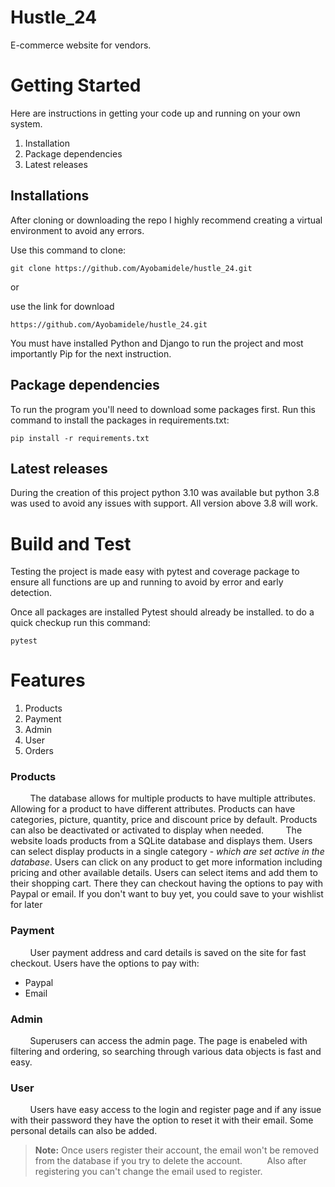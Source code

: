 # Hustle_24

E-commerce website for vendors.



# Getting Started
Here are instructions in getting your code up and running on your own system. 
1. Installation
2. Package dependencies
3. Latest releases

## Installations
After cloning or downloading the repo I highly recommend creating a virtual environment to avoid any errors.

Use this command to clone:
```console
git clone https://github.com/Ayobamidele/hustle_24.git
```
or

use the link for download
``` console
https://github.com/Ayobamidele/hustle_24.git
```

You must have installed Python and Django to run the project and most importantly Pip for the next instruction.

## Package dependencies
To run the program you'll need to download some packages first. Run this command to install the packages in requirements.txt:
```shell
pip install -r requirements.txt
```
## Latest releases
During the creation of this project python 3.10 was available but python 3.8 was used to avoid any issues with support. All version above 3.8 will work.

# Build and Test
Testing the project is made easy with pytest and coverage package to ensure all functions are up and running to avoid by error and early detection.

Once all packages are installed Pytest should already be installed. to do a quick checkup run this command:

```shell
pytest
```


# Features
1. Products
2. Payment
3. Admin
4. User
5. Orders

### Products

&nbsp;&nbsp;&nbsp;&nbsp;&nbsp;&nbsp;&nbsp;&nbsp;The database allows for multiple products to have multiple attributes. Allowing for a product to have different attributes. Products can have categories, picture, quantity, price and discount price by default. Products can also be deactivated or activated to display when needed.
&nbsp;&nbsp;&nbsp;&nbsp;&nbsp;&nbsp;&nbsp;&nbsp;The website loads products from a SQLite database and displays them. Users can select display products in a single category - *which are set active in the database*. Users can click on any product to get more information including pricing and other available details. Users can select items and add them to their shopping cart. There they can checkout having the options to pay with Paypal or email. If you don't want to buy yet, you could save to your wishlist for later

### Payment

&nbsp;&nbsp;&nbsp;&nbsp;&nbsp;&nbsp;&nbsp;&nbsp;User payment address and card details is saved on the site for fast checkout. Users have the options to pay with:

- Paypal
- Email

### Admin


&nbsp;&nbsp;&nbsp;&nbsp;&nbsp;&nbsp;&nbsp;&nbsp;Superusers can access the admin page. The page is enabeled with filtering and ordering, so searching through various data objects is fast and easy.

### User


&nbsp;&nbsp;&nbsp;&nbsp;&nbsp;&nbsp;&nbsp;&nbsp;Users have easy access to the login and register page and if any issue with their password they have the option to reset it with their email. Some personal details can also be added.

> **Note:** Once users register their account, the email won't be removed from the database if you try to delete the account. 
&nbsp;&nbsp;&nbsp;&nbsp;&nbsp;&nbsp;&nbsp;&nbsp; Also after registering you can't change the email used to register.
